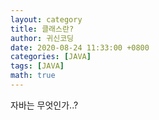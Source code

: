 ```yaml
---
layout: category
title: 클래스란?
author: 귀신코딩
date: 2020-08-24 11:33:00 +0800
categories: [JAVA]
tags: [JAVA]
math: true
---
```


자바는 무엇인가..?
